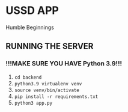 # USSD APP

Humble Beginnings

## RUNNING THE SERVER
### !!!MAKE SURE YOU HAVE Python 3.9!!!
1. `cd backend`
2. `python3.9 virtualenv venv`
3. `source venv/bin/activate`
4. `pip install -r requirements.txt`
5. `python3 app.py`
